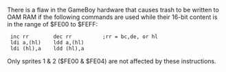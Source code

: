 There is a flaw in the GameBoy hardware that causes trash to be written
to OAM RAM if the following commands are used while their 16-bit content
is in the range of \$FE00 to \$FEFF:

` inc rr        dec rr          ;rr = bc,de, or hl`\
` ldi a,(hl)    ldd a,(hl)`\
` ldi (hl),a    ldd (hl),a`

Only sprites 1 & 2 (\$FE00 & \$FE04) are not affected by these
instructions.


